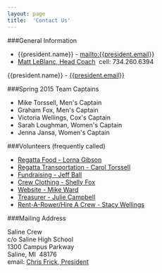 ```yaml
---
layout: page
title:  'Contact Us'
---
```

###General Information

  - {{president.name}} - <mailto:{{president.email}}>
  - [Matt LeBlanc, Head Coach](mailto:boatrepair@comcast.net)  cell: 734.260.6394 

<span>{{president.name}} - <a href="mailto:{{president.email}}">{{president.email}}</a></span>

###Spring 2015 Team Captains

  - Mike Torssell, Men's Captain
  - Graham Fox, Men's Captain
  - Victoria Wellings, Cox's Captain  
  - Sarah Loughman, Women's Captain
  - Jenna Jansa, Women's Captain


###Volunteers (frequently called)

  -  [Regatta Food - Lorna Gibson](mailto:lornasgibson@yahoo.com)   
  -  [Regatta Transportation - Carol Torssell](mailto:catorssell@gmail.com)  
  -  [Fundraising - Jeff Ball](mailto:jaball50@gmail.com)   
  -  [Crew Clothing - Shelly Fox](mailto:shellyfox322@yahoo.com)  
  -  [Website - Mike Ward](mailto:mike@wardfam.org)   
  -  [Treasurer - Julie Campbell](mailto:julie.campbell@hotmail.com)   
  -  [Rent-A-Rower/Hire A Crew - Stacy Wellings](mailto:stacywellings@gmail.com)


###Mailing Address

Saline Crew  
c/o Saline High School  
1300 Campus Parkway   
Saline, MI  48176  
email: [Chris Frick, President](mailto:christopherdfrick@gmail.com)
